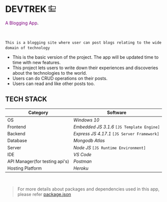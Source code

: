 # DEVTREK <img src="favicon.ico" width="23px" height="23px">

<span style="color:purple">A Blogging App</span>.

<br>

`This is a blogging site where user can post blogs relating to the wide domain of technology`

* This is the basic version of the project. The app will be updated time to time with new features.
* This project lets users to write down their experiences and discoveries about the technologies to the world.
* Users can do CRUD operations on their posts.
* Users can read and like other posts too.

## TECH STACK

| Category | Software |
| -------- | -------- |
| OS | *Windows 10* |
| Frontend | *Embedded JS 3.1.6* `[JS Template Engine]` |
| Backend | *Express JS 4.17.1* `[JS Server Framework]` |
| Database | *Mongodb Atlas* |
| Server | *Node JS* `[JS Runtime Environment]` |
| IDE | *VS Code* |
| API Manager(for testing api's) | *Postman* |
| Hosting Platform | *Heroku* |

<br>

> For more details about packages and dependencies used in this app, please refer [package.json](https://github.com/cod-lab/devTrek/blob/main/package.json)
